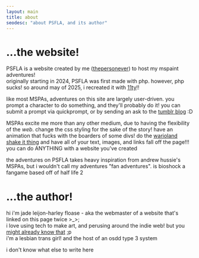 ```yaml
--- 
layout: main
title: about
seodesc: "about PSFLA, and its author"
---
```


# ...the website!

PSFLA is a website created by me (<a href=https://thepersonever.net/ target=_blank>thepersonever</a>) to host my mspaint adventures! \
originally starting in 2024, PSFLA was first made with php. however, php sucks! so around may of 2025, i recreated it with <a href=https://www.11ty.dev/ target=_blank>11ty</a>!!

like most MSPAs, adventures on this site are largely user-driven. you prompt a character to do something, and they'll probably do it! you can submit a prompt via quickprompt, or by sending an ask to the <a href=https://www.tumblr.com/psfla target=_blank>tumblr blog</a> :D 

MSPAs excite me more than any other medium, due to having the flexibility of the *web*. change the css styling for the sake of the story! have an animation that fucks with the boarders of some divs! do the <a href="https://www.youtube.com/watch?v=BhOEs43FN-s" target=_blank>warioland shake it thing</a> and have all of your text, images, and links fall off the page!!! you can do ANYTHING with a website you've created

the adventures on PSFLA takes heavy inspiration from andrew hussie's MSPAs, but i wouldn't call my adventures "fan adventures".  is bioshock a fangame based off of half life 2

# ...the author!

hi i'm jade leijon-harley floase - aka the webmaster of a website that's linked on this page twice >_>; \
i love using tech to make art, and perusing around the indie web! but you <a href=https://thepersonever.net/abtme target=_blank>might already know that</a> ;p \
i'm a lesbian trans girl! and the host of an osdd type 3 system 

i don't know what else to write here